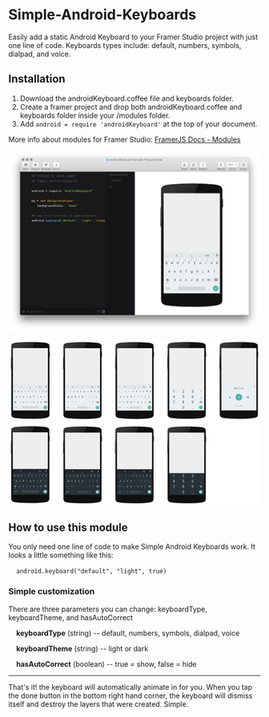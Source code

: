 # Simple-Android-Keyboards
Easily add a static Android Keyboard to your Framer Studio project with just one line of code. Keyboards types include: default, numbers, symbols, dialpad, and voice.

## Installation

1. Download the androidKeyboard.coffee file and keyboards folder.
2. Create a framer project and drop both androidKeyboard.coffee and keyboards folder inside your /modules folder.
3. Add `android = require 'androidKeyboard'` at the top of your document.

More info about modules for Framer Studio: [FramerJS Docs - Modules](http://framerjs.com/docs/#modules)

![TextLayer](https://raw.githubusercontent.com/imaaronjames/Simple-Android-Keyboards/master/androidKeyboard-Sample-Project.framer/images/samplecode.png)

![TextLayer](https://raw.githubusercontent.com/imaaronjames/Simple-Android-Keyboards/master/androidKeyboard-Sample-Project.framer/images/keyboards.jpg)

## How to use this module
You only need one line of code to make Simple Android Keyboards work. It looks a little something like this:

&nbsp;&nbsp;&nbsp;&nbsp;`android.keyboard("default", "light", true)`

### Simple customization
There are three parameters you can change: keyboardType, keyboardTheme, and hasAutoCorrect

&nbsp;&nbsp;&nbsp;&nbsp;**keyboardType** (string) -- default, numbers, symbols, dialpad, voice

&nbsp;&nbsp;&nbsp;&nbsp;**keyboardTheme** (string) -- light or dark

&nbsp;&nbsp;&nbsp;&nbsp;**hasAutoCorrect** (boolean) -- true = show, false = hide

___
That's it! the keyboard will automatically animate in for you. When you tap the done button in the bottom right hand corner, the keyboard will dismiss itself and destroy the layers that were created. Simple.
